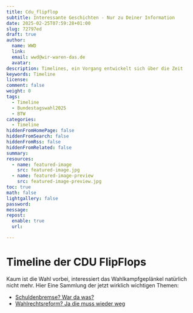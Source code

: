 ```yaml
---
title: Cdu_flipflop
subtitle: Interessante Geschichten - Nur zu Deiner Information
date: 2025-02-25T07:59:28+01:00
slug: 72797ed
draft: true
author:
  name: WWD
  link: 
  email: wwd@wir-waren-das.de
  avatar:
description: Timelines, ein Vorgang entwickelt sich über die Zeit
keywords: Timeline
license:
comment: false
weight: 0
tags:
  - Timeline
  - Bundestagswahl2025
  - BTW
categories:
  - Timeline
hiddenFromHomePage: false
hiddenFromSearch: false
hiddenFromRss: false
hiddenFromRelated: false
summary:
resources:
  - name: featured-image
    src: featured-image.jpg
  - name: featured-image-preview
    src: featured-image-preview.jpg
toc: true
math: false
lightgallery: false
password:
message:
repost:
  enable: true
  url:

---
```

<!--more-->
# Timeline der CDU FlipFlops

Kaum ist die Wahl vorbei, interessiert das Wahlkampfgeplänkel natürlich nicht mehr. Hier Eine Sammlung der jetzt wirklich wichtigen Themen:

- [Schuldenbremse? War da was?](https://www.n-tv.de/politik/Auch-Merz-sieht-wie-knapp-die-naechste-Regierung-bei-Kasse-sein-wird-article25586817.html)
- [Wahlrechtsreform? Ja die muss wieder weg](https://www.n-tv.de/politik/CSU-Die-letzte-Patrone-der-Demokratie-article25585917.html)
